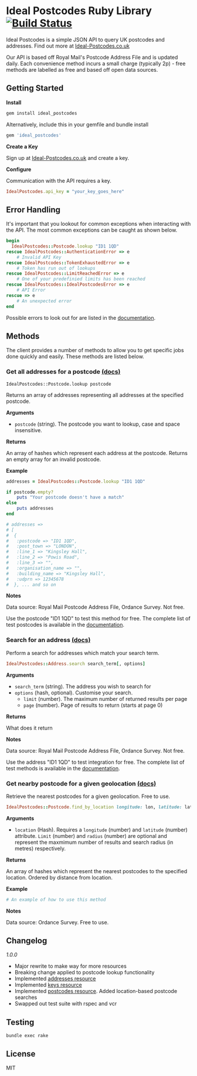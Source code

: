 # Ideal Postcodes Ruby Library [![Build Status](https://travis-ci.org/ideal-postcodes/ideal-postcodes-ruby.png)](https://travis-ci.org/ideal-postcodes/ideal-postcodes-ruby)

Ideal Postcodes is a simple JSON API to query UK postcodes and addresses. Find out more at [Ideal-Postcodes.co.uk](https://ideal-postcodes.co.uk/)

Our API is based off Royal Mail's Postcode Address File and is updated daily. Each convenience method incurs a small charge (typically 2p) - free methods are labelled as free and based off open data sources.

## Getting Started

**Install**

```bash
gem install ideal_postcodes
```

Alternatively, include this in your gemfile and bundle install

```ruby
gem 'ideal_postcodes'
```

**Create a Key**

Sign up at [Ideal-Postcodes.co.uk](https://ideal-postcodes.co.uk) and create a key.

**Configure**

Communication with the API requires a key.

```ruby
IdealPostcodes.api_key = "your_key_goes_here"
```

## Error Handling

It's important that you lookout for common exceptions when interacting with the API. The most common exceptions can be caught as shown below.

```ruby
begin
  IdealPostcodes::Postcode.lookup "ID1 1QD"
rescue IdealPostcodes::AuthenticationError => e
	# Invalid API Key
rescue IdealPostcodes::TokenExhaustedError => e
	# Token has run out of lookups
rescue IdealPostcodes::LimitReachedError => e
	# One of your predefinied limits has been reached
rescue IdealPostcodes::IdealPostcodesError => e
	# API Error
rescue => e
	# An unexpected error
end
```

Possible errors to look out for are listed in the [documentation](https://ideal-postcodes.co.uk/documentatpion/response-codes).

## Methods

The client provides a number of methods to allow you to get specific jobs done quickly and easily. These methods are listed below.

### Get all addresses for a postcode [(docs)](https://ideal-postcodes.co.uk/documentation/postcodes#postcode)

```
IdealPostcodes::Postcode.lookup postcode
```

Returns an array of addresses representing all addresses at the specified postcode.

**Arguments**

- `postcode` (string). The postcode you want to lookup, case and space insensitive.

**Returns**

An array of hashes which represent each address at the postcode. Returns an empty array for an invalid postcode.

**Example**

```ruby
addresses = IdealPostcodes::Postcode.lookup "ID1 1QD"

if postcode.empty? 
	puts "Your postcode doesn't have a match"
else
	puts addresses
end

# addresses =>
# [
#  {
#   :postcode => "ID1 1QD",
#   :post_town => "LONDON",
#   :line_1 => "Kingsley Hall",
#   :line_2 => "Powis Road",
#   :line_3 => "",
#   :organisation_name => "",
#   :building_name => "Kingsley Hall",
#   :udprn => 12345678
#  }, ... and so on
```

**Notes**

Data source: Royal Mail Postcode Address File, Ordance Survey. Not free.

Use the postcode "ID1 1QD" to test this method for free. The complete list of test postcodes is available in the [documentation](https://ideal-postcodes/documentation/postcodes).

### Search for an address [(docs)](https://ideal-postcodes.co.uk/documentation/addresses#query)

Perform a search for addresses which match your search term.

```ruby
IdealPostcodes::Address.search search_term[, options]
```

**Arguments**

- `search_term` (string). The address you wish to search for
- `options` (hash, optional). Customise your search. 
	- `limit` (number). The maximum number of returned results per page
	-	`page` (number). Page of results to return (starts at page 0)

**Returns**

What does it return

**Notes**

Data source: Royal Mail Postcode Address File, Ordance Survey. Not free.

Use the address "ID1 1QD" to test integration for free. The complete list of test methods is available in the [documentation](https://ideal-postcodes/documentation/addresses).

### Get nearby postcode for a given geolocation [(docs)](https://ideal-postcodes.co.uk/documentation/postcodes#lonlat)

Retrieve the nearest postcodes for a given geolocation. Free to use.

```ruby
IdealPostcodes::Postcode.find_by_location longitude: lon, latitude: lat [limit: lim, radius: rad]
```

**Arguments**

- `location` (Hash). Requires a `longitude` (number) and `latitude` (number) attribute. `Limit` (number) and `radius` (number) are optional and represent the maxmimum number of results and search radius (in metres) respectively.

**Returns**

An array of hashes which represent the nearest postcodes to the specified location. Ordered by distance from location.

**Example**

```ruby
# An example of how to use this method
```

**Notes**

Data source: Ordance Survey. Free to use.

## Changelog

*1.0.0*
- Major rewrite to make way for more resources
- Breaking change applied to postcode lookup functionality
- Implemented [addresses resource](https://ideal-postcodes.co.uk/documentation/addresses)
- Implemented [keys resource](https://ideal-postcodes.co.uk/documentation/keys)
- Implemented [postcodes resource](https://ideal-postcodes.co.uk/documentation/postcodes). Added location-based postcode searches
- Swapped out test suite with rspec and vcr

## Testing

```
bundle exec rake
```

## License

MIT